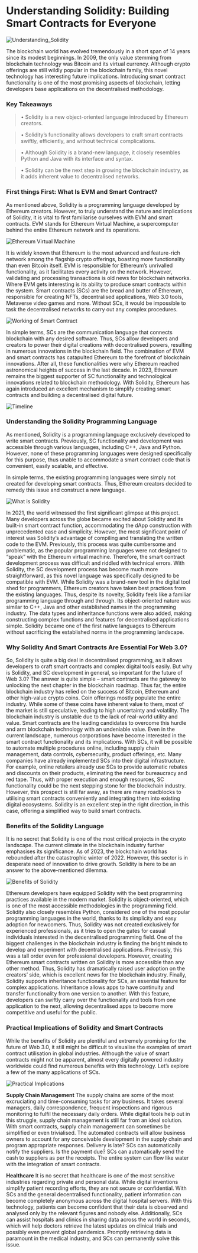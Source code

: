 # Understanding Solidity: Building Smart Contracts for Everyone

![Understanding_Solidity](https://github.com/mainishanhoon/Solidity/assets/110257833/4ae8c534-92a6-487b-a867-883e5c728f62)

The blockchain world has evolved tremendously in a short span of 14 years since its modest beginnings. In 2009, the only value stemming from blockchain technology was Bitcoin and its virtual currency. Although crypto offerings are still wildly popular in the blockchain family, this novel technology has interesting future implications. 
Introducing smart contract functionality is one of the most promising aspects of blockchain, letting developers base applications on the decentralised methodology.

### Key Takeaways
> • Solidity is a new object-oriented language introduced by Ethereum creators. 

> • Solidity’s functionality allows developers to craft smart contracts swiftly, efficiently, and without technical complications. 

> • Although Solidity is a brand-new language, it closely resembles Python and Java with its interface and syntax. 

> • Solidity can be the next step in growing the blockchain industry, as it adds inherent value to decentralised networks.

### First things First: What Is EVM and Smart Contract?
As mentioned above, Solidity is a programming language developed by Ethereum creators. However, to truly understand the nature and implications of Solidity, it is vital to first familiarise ourselves with EVM and smart contracts. EVM stands for Ethereum Virtual Machine, a supercomputer behind the entire Ethereum network and its operations.

![Ethereum Virtual Machine](https://github.com/mainishanhoon/Solidity/assets/110257833/2f45a01c-9b09-4a1d-a06e-b271f5446b55)

It is widely known that Ethereum is the most advanced and feature-rich network among the flagship crypto offerings, boasting more functionality than even Bitcoin itself. EVM is responsible for Ethereum’s unrivalled functionality, as it facilitates every activity on the network. However, validating and processing transactions is old news for blockchain networks. Where EVM gets interesting is its ability to produce smart contracts within the system. 
Smart contracts (SCs) are the bread and butter of Ethereum, responsible for creating NFTs, decentralised applications, Web 3.0 tools, Metaverse video games and more. Without SCs, it would be impossible to task the decentralised networks to carry out any complex procedures.

![Working of Smart Contract](https://github.com/mainishanhoon/Solidity/assets/110257833/baf859cc-e9d1-41ba-85af-3a450b8c2dba)

In simple terms, SCs are the communication language that connects blockchain with any desired software. Thus, SCs allow developers and creators to power their digital creations with decentralised powers, resulting in numerous innovations in the blockchain field. 
The combination of EVM and smart contracts has catapulted Ethereum to the forefront of blockchain innovations. After all, these functionalities were why Ethereum reached astronomical heights of success in the last decade. In 2023, Ethereum remains the biggest supporter of SC functionality and technological innovations related to blockchain methodology. With Solidity, Ethereum has again introduced an excellent mechanism to simplify creating smart contracts and building a decentralised digital future.

![Timeline](https://github.com/mainishanhoon/Solidity/assets/110257833/e9bf8bb1-14bf-49bf-8e9a-5731ec7f6940)

### Understanding the Solidity Programming Language
As mentioned, Solidity is a programming language exclusively developed to write smart contracts. Previously, SC functionality and development was accessible through various languages, including C++, Java and Python. However, none of these programming languages were designed specifically for this purpose, thus unable to accommodate a smart contract code that is convenient, easily scalable, and effective. 

In simple terms, the existing programming languages were simply not created for developing smart contracts. Thus, Ethereum creators decided to remedy this issue and construct a new language.

![What is Solidity](https://github.com/mainishanhoon/Solidity/assets/110257833/b6d23e46-9c37-4b06-8c84-25e9be5c9710)

In 2021, the world witnessed the first significant glimpse at this project. Many developers across the globe became excited about Solidity and its built-in smart contract function, accommodating the dApp construction with unprecedented ease and simplicity. However, the most significant point of interest was Solidity’s advantage of compiling and translating the written code to the EVM. 
Previously, this process was quite cumbersome and problematic, as the popular programming languages were not designed to “speak” with the Ethereum virtual machine. Therefore, the smart contract development process was difficult and riddled with technical errors. With Solidity, the SC development process has become much more straightforward, as this novel language was specifically designed to be compatible with EVM. 
While Solidity was a brand-new tool in the digital tool shed for programmers, Ethereum creators have taken best practices from the existing languages. Thus, despite its novelty, Solidity feels like a familiar programming language through and through. 
Its object-oriented nature was similar to C++, Java and other established names in the programming industry. The data types and inheritance functions were also added, making constructing complex functions and features for decentralised applications simple. Solidity became one of the first native languages to Ethereum without sacrificing the established norms in the programming landscape.

### Why Solidity And Smart Contracts Are Essential For Web 3.0?
So, Solidity is quite a big deal in decentralised programming, as it allows developers to craft smart contracts and complex digital tools easily. But why is Solidity, and SC development in general, so important for the future of Web 3.0? The answer is quite simple – smart contracts are the gateway to unlocking the next chapter in the blockchain roadmap. 
Thus far, the entire blockchain industry has relied on the success of Bitcoin, Ethereum and other high-value crypto coins. Coin offerings mostly populate the entire industry. While some of these coins have inherent value to them, most of the market is still speculative, leading to high uncertainty and volatility. The blockchain industry is unstable due to the lack of real-world utility and value. 
Smart contracts are the leading candidates to overcome this hurdle and arm blockchain technology with an undeniable value. Even in the current landscape, numerous corporations have become interested in the smart contract functionality and its implications. With SCs, it will be possible to automate multiple procedures online, including supply chain management, data controls, cybersecurity, product offerings, etc. 
Many companies have already implemented SCs into their digital infrastructure. For example, online retailers already use SCs to provide automatic rebates and discounts on their products, eliminating the need for bureaucracy and red tape. Thus, with proper execution and enough resources, SC functionality could be the next stepping stone for the blockchain industry. 
However, this prospect is still far away, as there are many roadblocks to utilising smart contracts conveniently and integrating them into existing digital ecosystems. Solidity is an excellent step in the right direction, in this case, offering a simplified way to build smart contracts. 

### Benefits of the Solidity Language
It is no secret that Solidity is one of the most critical projects in the crypto landscape. The current climate in the blockchain industry further emphasises its significance. As of 2023, the blockchain world has rebounded after the catastrophic winter of 2022. However, this sector is in desperate need of innovation to drive growth. Solidity is here to be an answer to the above-mentioned dilemma.

![Benefits of Solidity](https://github.com/mainishanhoon/Solidity/assets/110257833/0ef98180-3b64-474a-9960-627ab8624806)

Ethereum developers have equipped Solidity with the best programming practices available in the modern market. Solidity is object-oriented, which is one of the most accessible methodologies in the programming field. Solidity also closely resembles Python, considered one of the most popular programming languages in the world, thanks to its simplicity and easy adoption for newcomers. 
Thus, Solidity was not created exclusively for experienced professionals, as it tries to open the gates for casual individuals interested in the decentralised programming field. One of the biggest challenges in the blockchain industry is finding the bright minds to develop and experiment with decentralised applications. 
Previously, this was a tall order even for professional developers. However, creating Ethereum smart contracts written on Solidity is more accessible than any other method. Thus, Solidity has dramatically raised user adoption on the creators’ side, which is excellent news for the blockchain industry. 
Finally, Solidity supports inheritance functionality for SCs, an essential feature for complex applications. Inheritance allows apps to have continuity and transfer functionality from one version to another. With this feature, developers can swiftly carry over the functionality and tools from one application to the next, allowing decentralised apps to become more competitive and useful for the public.

### Practical Implications of Solidity and Smart Contracts
While the benefits of Solidity are plentiful and extremely promising for the future of Web 3.0, it still might be difficult to visualise the examples of smart contract utilisation in global industries. Although the value of smart contracts might not be apparent, almost every digitally powered industry worldwide could find numerous benefits with this technology. Let’s explore a few of the many applications of SCs.

![Practical Implications](https://github.com/mainishanhoon/Solidity/assets/110257833/7a6e5804-18a3-4736-9cf0-3cd3fecad573)

**Supply Chain Management** 
The supply chains are some of the most excruciating and time-consuming tasks for any business. It takes several managers, daily correspondence, frequent inspections and rigorous monitoring to fulfil the necessary daily orders. While digital tools help out in this struggle, supply chain management is still far from an ideal solution. 
With smart contracts, supply chain management can sometimes be simplified or even trivialised. The automated contracts will allow business owners to account for any conceivable development in the supply chain and program appropriate responses. Delivery is late? SCs can automatically notify the suppliers. Is the payment due? SCs can automatically send the cash to suppliers as per the receipts. The entire system can flow like water with the integration of smart contracts. 

**Healthcare**
It is no secret that healthcare is one of the most sensitive industries regarding private and personal data. While digital inventions simplify patient recording efforts, they are not secure or confidential. With SCs and the general decentralised functionality, patient information can become completely anonymous across the digital hospital servers. With this technology, patients can become confident that their data is observed and analysed only by the relevant figures and nobody else. 
Additionally, SCs can assist hospitals and clinics in sharing data across the world in seconds, which will help doctors retrieve the latest updates on clinical trials and possibly even prevent global pandemics. Promptly retrieving data is paramount in the medical industry, and SCs can permanently solve this issue.
